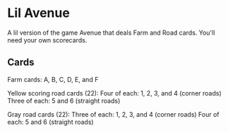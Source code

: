 # Lil Avenue 

A lil version of the game Avenue that deals Farm and Road cards. You'll need your own scorecards.

## Cards

Farm cards: A, B, C, D, E, and F

Yellow scoring road cards (22):
  Four of each: 1, 2, 3, and 4 (corner roads)
  Three of each: 5 and 6 (straight roads)

Gray road cards (22):
  Three of each: 1, 2, 3, and 4 (corner roads)
  Four of each: 5 and 6 (straight roads)
